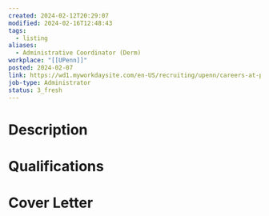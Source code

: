 ```yaml
---
created: 2024-02-12T20:29:07
modified: 2024-02-16T12:48:43
tags:
  - listing
aliases:
  - Administrative Coordinator (Derm)
workplace: "[[UPenn]]"
posted: 2024-02-07
link: https://wd1.myworkdaysite.com/en-US/recruiting/upenn/careers-at-penn/details/Administrative-Coordinator--Department-of-Dermatology-_JR00075191-1
job-type: Administrator
status: 3_fresh
---
```

# Description

# Qualifications

# Cover Letter
